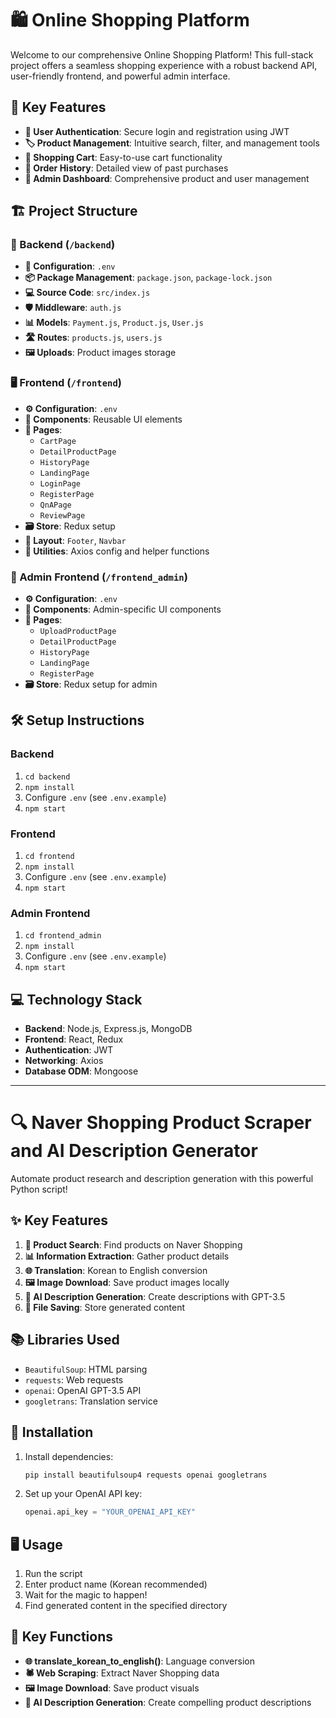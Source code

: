 
# 🛍️ Online Shopping Platform

Welcome to our comprehensive Online Shopping Platform! This full-stack project offers a seamless shopping experience with a robust backend API, user-friendly frontend, and powerful admin interface.

## 🚀 Key Features

- **🔐 User Authentication**: Secure login and registration using JWT
- **🏷️ Product Management**: Intuitive search, filter, and management tools
- **🛒 Shopping Cart**: Easy-to-use cart functionality
- **📜 Order History**: Detailed view of past purchases
- **👑 Admin Dashboard**: Comprehensive product and user management

## 🏗️ Project Structure

### 🔧 Backend (`/backend`)

- **📁 Configuration**: `.env`
- **📦 Package Management**: `package.json`, `package-lock.json`
- **💻 Source Code**: `src/index.js`
- **🛡️ Middleware**: `auth.js`
- **📊 Models**: `Payment.js`, `Product.js`, `User.js`
- **🛣️ Routes**: `products.js`, `users.js`
- **🖼️ Uploads**: Product images storage

### 🖥️ Frontend (`/frontend`)

- **⚙️ Configuration**: `.env`
- **🧩 Components**: Reusable UI elements
- **📄 Pages**: 
  - `CartPage`
  - `DetailProductPage`
  - `HistoryPage`
  - `LandingPage`
  - `LoginPage`
  - `RegisterPage`
  - `QnAPage`
  - `ReviewPage`
- **🗃️ Store**: Redux setup
- **🎨 Layout**: `Footer`, `Navbar`
- **🔧 Utilities**: Axios config and helper functions

### 👑 Admin Frontend (`/frontend_admin`)

- **⚙️ Configuration**: `.env`
- **🧩 Components**: Admin-specific UI components
- **📄 Pages**: 
  - `UploadProductPage`
  - `DetailProductPage`
  - `HistoryPage`
  - `LandingPage`
  - `RegisterPage`
- **🗃️ Store**: Redux setup for admin

## 🛠️ Setup Instructions

### Backend

1. `cd backend`
2. `npm install`
3. Configure `.env` (see `.env.example`)
4. `npm start`

### Frontend

1. `cd frontend`
2. `npm install`
3. Configure `.env` (see `.env.example`)
4. `npm start`

### Admin Frontend

1. `cd frontend_admin`
2. `npm install`
3. Configure `.env` (see `.env.example`)
4. `npm start`

## 💻 Technology Stack

- **Backend**: Node.js, Express.js, MongoDB
- **Frontend**: React, Redux
- **Authentication**: JWT
- **Networking**: Axios
- **Database ODM**: Mongoose

---

# 🔍 Naver Shopping Product Scraper and AI Description Generator

Automate product research and description generation with this powerful Python script!


## ✨ Key Features

1. **🔎 Product Search**: Find products on Naver Shopping
2. **📊 Information Extraction**: Gather product details
3. **🌐 Translation**: Korean to English conversion
4. **🖼️ Image Download**: Save product images locally
5. **🤖 AI Description Generation**: Create descriptions with GPT-3.5
6. **💾 File Saving**: Store generated content

## 📚 Libraries Used

- `BeautifulSoup`: HTML parsing
- `requests`: Web requests
- `openai`: OpenAI GPT-3.5 API
- `googletrans`: Translation service

## 🚀 Installation

1. Install dependencies:
   ```bash
   pip install beautifulsoup4 requests openai googletrans
   ```
2. Set up your OpenAI API key:
   ```python
   openai.api_key = "YOUR_OPENAI_API_KEY"
   ```

## 🖥️ Usage

1. Run the script
2. Enter product name (Korean recommended)
3. Wait for the magic to happen!
4. Find generated content in the specified directory

## 🔧 Key Functions

- **🌐 translate_korean_to_english()**: Language conversion
- **🕷️ Web Scraping**: Extract Naver Shopping data
- **🖼️ Image Download**: Save product visuals
- **🤖 AI Description Generation**: Create compelling product descriptions


